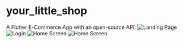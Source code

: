 # your_little_shop

A Flutter E-Commerce App with an open-source API.
![Landing Page](https://user-images.githubusercontent.com/94070310/177134459-c789c4d5-7a08-46eb-9a46-36a13665966c.png)
![Login](https://user-images.githubusercontent.com/94070310/177134515-78aeb10e-c6df-4a29-9a5c-406f188b8b9c.png)
![Home Screen](https://user-images.githubusercontent.com/94070310/177134539-7665bf09-87b2-4c01-b252-d866f6efa0c0.png)
![Home Screen](https://user-images.githubusercontent.com/94070310/177134790-93f7ab9a-a7b5-49ce-84c5-2f695353c041.png)
